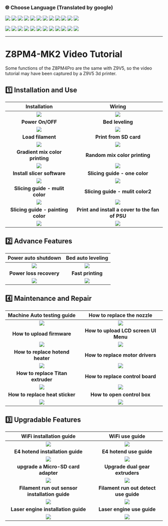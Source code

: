 ### :globe_with_meridians: Choose Language (Translated by google)
[![](../../lanpic/ES.png)](https://github-com.translate.goog/ZONESTAR3D/Z8/tree/main/Z8P-MK2/6-VideoTutorial?_x_tr_sl=auto&_x_tr_tl=es)
[![](../../lanpic/PT.png)](https://github-com.translate.goog/ZONESTAR3D/Z8/tree/main/Z8P-MK2/6-VideoTutorial?_x_tr_sl=auto&_x_tr_tl=pt)
[![](../../lanpic/FR.png)](https://github-com.translate.goog/ZONESTAR3D/Z8/tree/main/Z8P-MK2/6-VideoTutorial?_x_tr_sl=auto&_x_tr_tl=fr)
[![](../../lanpic/DE.png)](https://github-com.translate.goog/ZONESTAR3D/Z8/tree/main/Z8P-MK2/6-VideoTutorial?_x_tr_sl=auto&_x_tr_tl=de)
[![](../../lanpic/IT.png)](https://github-com.translate.goog/ZONESTAR3D/Z8/tree/main/Z8P-MK2/6-VideoTutorial?_x_tr_sl=auto&_x_tr_tl=it)
[![](../../lanpic/SW.png)](https://github-com.translate.goog/ZONESTAR3D/Z8/tree/main/Z8P-MK2/6-VideoTutorial?_x_tr_sl=auto&_x_tr_tl=sv)
[![](../../lanpic/PL.png)](https://github-com.translate.goog/ZONESTAR3D/Z8/tree/main/Z8P-MK2/6-VideoTutorial?_x_tr_sl=auto&_x_tr_tl=pl)
[![](../../lanpic/DK.png)](https://github-com.translate.goog/ZONESTAR3D/Z8/tree/main/Z8P-MK2/6-VideoTutorial?_x_tr_sl=auto&_x_tr_tl=da)
[![](../../lanpic/CZ.png)](https://github-com.translate.goog/ZONESTAR3D/Z8/tree/main/Z8P-MK2/6-VideoTutorial?_x_tr_sl=auto&_x_tr_tl=cs)
[![](../../lanpic/HR.png)](https://github-com.translate.goog/ZONESTAR3D/Z8/tree/main/Z8P-MK2/6-VideoTutorial?_x_tr_sl=auto&_x_tr_tl=hr)
[![](../../lanpic/RO.png)](https://github-com.translate.goog/ZONESTAR3D/Z8/tree/main/Z8P-MK2/6-VideoTutorial?_x_tr_sl=auto&_x_tr_tl=ro)
[![](../../lanpic/SK.png)](https://github-com.translate.goog/ZONESTAR3D/Z8/tree/main/Z8P-MK2/6-VideoTutorial?_x_tr_sl=auto&_x_tr_tl=sk)

[![](../../lanpic/CN.png)](https://github-com.translate.goog/ZONESTAR3D/Z8/tree/main/Z8P-MK2/6-VideoTutorial?_x_tr_sl=auto&_x_tr_tl=zh-CN)
[![](../../lanpic/JP.png)](https://github-com.translate.goog/ZONESTAR3D/Z8/tree/main/Z8P-MK2/6-VideoTutorial?_x_tr_sl=auto&_x_tr_tl=ja)
[![](../../lanpic/KR.png)](https://github-com.translate.goog/ZONESTAR3D/Z8/tree/main/Z8P-MK2/6-VideoTutorial?_x_tr_sl=auto&_x_tr_tl=ko)
[![](../../lanpic/ID.png)](https://github-com.translate.goog/ZONESTAR3D/Z8/tree/main/Z8P-MK2/6-VideoTutorial?_x_tr_sl=auto&_x_tr_tl=id)
[![](../../lanpic/TH.png)](https://github-com.translate.goog/ZONESTAR3D/Z8/tree/main/Z8P-MK2/6-VideoTutorial?_x_tr_sl=auto&_x_tr_tl=th)
[![](../../lanpic/VN.png)](https://github-com.translate.goog/ZONESTAR3D/Z8/tree/main/Z8P-MK2/6-VideoTutorial?_x_tr_sl=auto&_x_tr_tl=vi)
[![](../../lanpic/IL.png)](https://github-com.translate.goog/ZONESTAR3D/Z8/tree/main/Z8P-MK2/6-VideoTutorial?_x_tr_sl=auto&_x_tr_tl=iw)
[![](../../lanpic/SA.png)](https://github-com.translate.goog/ZONESTAR3D/Z8/tree/main/Z8P-MK2/6-VideoTutorial?_x_tr_sl=auto&_x_tr_tl=ar)
[![](../../lanpic/TR.png)](https://github-com.translate.goog/ZONESTAR3D/Z8/tree/main/Z8P-MK2/6-VideoTutorial?_x_tr_sl=auto&_x_tr_tl=tr)
[![](../../lanpic/GR.png)](https://github-com.translate.goog/ZONESTAR3D/Z8/tree/main/Z8P-MK2/6-VideoTutorial?_x_tr_sl=auto&_x_tr_tl=el)
[![](../../lanpic/BR.png)](https://github-com.translate.goog/ZONESTAR3D/Z8/tree/main/Z8P-MK2/6-VideoTutorial?_x_tr_sl=auto&_x_tr_tl=pt)
[![](../../lanpic/RU.png)](https://github-com.translate.goog/ZONESTAR3D/Z8/tree/main/Z8P-MK2/6-VideoTutorial?_x_tr_sl=auto&_x_tr_tl=ru)

-----
# Z8PM4-MK2 Video Tutorial
Some functions of the Z8PM4Pro are the same with Z9V5, so the video tutorial may have been captured by a Z9V5 3d printer.
## :one: Installation and Use
|    **Installation**                                            |           **Wiring**                                           |
|:--------------------------------------------------------------:|:--------------------------------------------------------------:|
| [![](./install.jpg)](https://youtu.be/-oieO7U0LCc)             | [![](./wiring.jpg)](https://youtu.be/kpQvHASNfqE)              |
|        **Power On/OFF**                                        |              **Bed leveling**                                  |
| [![](./poweronoff.jpg)](https://youtu.be/2i8ozM2Dn1U)          | [![](./bedleveling.jpg)](https://youtu.be/R3RfGnxx8hY)         |
|          **Load filament**                                     |        **Print from SD card**                                  |
| [![](./loadfilament.jpg)](https://youtu.be/-47yB95uIxI)        | [![](./printfromSD.jpg)](https://youtu.be/ITHbO9VxTMo)         |
|    **Gradient mix color printing**                             |       **Random mix color printing**                            |
| [![](./comingsoon.jpg)]()                                      | [![](./comingsoon.jpg)]()                                      |
|    **Install slicer software**                                 |       **Slicing guide - one color**                            |
| [![](./installslicer.jpg)](https://youtu.be/vCv0S4L7u30)       | [![](./slicing_1c.jpg)](https://youtu.be/bacvTF2MOxA)          |
|    **Slicing guide - mulit color**                             |     **Slicing guide - mulit color2**                           |
| [![](./Slicing_4C_1.jpg)](https://youtu.be/2IHiP2r7KNk)        | [![](./comingsoon.jpg)]()                                      |
|    **Slicing guide - painting color**                          |     **Print and install a cover to the fan of PSU**            |
| [![](./comingsoon.jpg)]()                                      | [![](./PSUfan.jpg)](https://youtu.be/Xc3vRqRYklM)              |

## :two: Advance Features
|    **Power auto shutdown**                                     |           **Bed auto leveling**                                |
|:--------------------------------------------------------------:|:--------------------------------------------------------------:|
| [![](./autoshutdown.jpg)](https://youtu.be/SJLpmJL-tG4)        | [![](./bedautolevel.jpg)](https://youtu.be/Zoyl6PybsUk)        |
|     **Power loss recovery**                                    |            **Fast printing**                                   |
| [![](./powerlossrecovery.jpg)](https://youtu.be/f-PpasByiiE)   | ![](./comingsoon.jpg)                                          |


## :four: Maintenance and Repair
|  **Machine Auto testing guide**                                |    **How to replace the nozzle**                               |
|:--------------------------------------------------------------:|:--------------------------------------------------------------:|
| [![](./autotest.jpg)](https://youtu.be/iSsuy2ePWw8)            | ![](./comingsoon.jpg)                                          |
|     **How to upload firmware**                                 |   **How to upload LCD screen UI Menu**                         |
| ![](./comingsoon.jpg)                                          | ![](./comingsoon.jpg)                                          |
|     **How to replace hotend heater**                           |   **How to replace motor drivers**                             |
| ![](./comingsoon.jpg)                                          | ![](./comingsoon.jpg)                                          |
|     **How to replace Titan extruder**                          |   **How to replace control board**                             |
| ![](./comingsoon.jpg)                                          | ![](./comingsoon.jpg)                                          |
|     **How to replace heat sticker**                            |   **How to open control box**                                  |
| ![](./comingsoon.jpg)                                          | ![](./comingsoon.jpg)                                          |

## :three: Upgradable Features
|     **WiFi installation guide**                                |            **WiFi use guide**                                  |
|:--------------------------------------------------------------:|:--------------------------------------------------------------:|
| ![](./comingsoon.jpg)                                          | ![](./comingsoon.jpg)                                          |
| **E4 hotend installation guide**                               |            **E4 hotend use guide**                             |
| ![](./comingsoon.jpg)                                          | ![](./comingsoon.jpg)                                          |
| **upgrade a Micro-SD card adapter**                            |     **Upgrade dual gear extruders**                            |
| ![](./comingsoon.jpg)                                          | ![](./comingsoon.jpg)                                          |
| **Filament run out sensor installation guide**                 |    **Filament run out detect use guide**                       |
| ![](./comingsoon.jpg)                                          | ![](./comingsoon.jpg)                                          |
| **Laser engine installation guide**                            |            **Laser engine use guide**                          |
| ![](./comingsoon.jpg)                                          | ![](./comingsoon.jpg)                                          |


